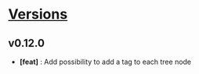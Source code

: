 # [Versions](https://github.com/Tracktor/treege/releases)

## v0.12.0
- **[feat]** : Add possibility to add a tag to each tree node
